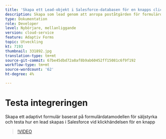 ```yaml
---
title: 'Skapa ett Lead-objekt i Salesforce-databasen för en knapps click-händelse '
description: Skapa som lead genom att anropa poståtgärden för formulärdatamodellen
type: Dokumentation
role: Developer
level: Nybörjare, mellanliggande
version: cloud-service
feature: Adaptiv Forms
topic: Utveckling
kt: 7193
thumbnail: 331892.jpg
translation-type: tm+mt
source-git-commit: 67be45dbd72a8af8b9ab60452ff15081c6f9f192
workflow-type: tm+mt
source-wordcount: '62'
ht-degree: 4%

---
```



# Testa integreringen

Skapa ett adaptivt formulär baserat på formulärdatamodellen för säljstyrka och testa hur en lead skapas i Salesforce vid klickhändelsen för en knapp

>[!VIDEO](https://video.tv.adobe.com/v/331892?quality=12&learn=on)


